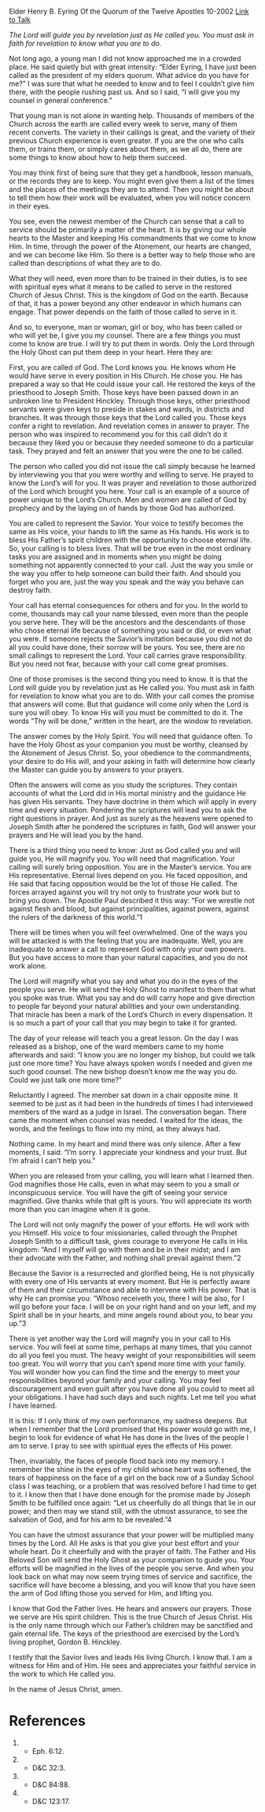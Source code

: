 Elder Henry B. Eyring
Of the Quorum of the Twelve Apostles
10-2002
[Link to Talk](https://www.churchofjesuschrist.org/study/general-conference/2002/10/rise-to-your-call?lang=eng)

_The Lord will guide you by revelation just as He called you. You must ask in faith for revelation to know what you are to do._

Not long ago, a young man I did not know approached me in a crowded place. He said quietly but with great intensity: “Elder Eyring, I have just been called as the president of my elders quorum. What advice do you have for me?” I was sure that what he needed to know and to feel I couldn’t give him there, with the people rushing past us. And so I said, “I will give you my counsel in general conference.”

That young man is not alone in wanting help. Thousands of members of the Church across the earth are called every week to serve, many of them recent converts. The variety in their callings is great, and the variety of their previous Church experience is even greater. If you are the one who calls them, or trains them, or simply cares about them, as we all do, there are some things to know about how to help them succeed.

You may think first of being sure that they get a handbook, lesson manuals, or the records they are to keep. You might even give them a list of the times and the places of the meetings they are to attend. Then you might be about to tell them how their work will be evaluated, when you will notice concern in their eyes.

You see, even the newest member of the Church can sense that a call to service should be primarily a matter of the heart. It is by giving our whole hearts to the Master and keeping His commandments that we come to know Him. In time, through the power of the Atonement, our hearts are changed, and we can become like Him. So there is a better way to help those who are called than descriptions of what they are to do.

What they will need, even more than to be trained in their duties, is to see with spiritual eyes what it means to be called to serve in the restored Church of Jesus Christ. This is the kingdom of God on the earth. Because of that, it has a power beyond any other endeavor in which humans can engage. That power depends on the faith of those called to serve in it.

And so, to everyone, man or woman, girl or boy, who has been called or who will yet be, I give you my counsel. There are a few things you must come to know are true. I will try to put them in words. Only the Lord through the Holy Ghost can put them deep in your heart. Here they are:

First, you are called of God. The Lord knows you. He knows whom He would have serve in every position in His Church. He chose you. He has prepared a way so that He could issue your call. He restored the keys of the priesthood to Joseph Smith. Those keys have been passed down in an unbroken line to President Hinckley. Through those keys, other priesthood servants were given keys to preside in stakes and wards, in districts and branches. It was through those keys that the Lord called you. Those keys confer a right to revelation. And revelation comes in answer to prayer. The person who was inspired to recommend you for this call didn’t do it because they liked you or because they needed someone to do a particular task. They prayed and felt an answer that you were the one to be called.

The person who called you did not issue the call simply because he learned by interviewing you that you were worthy and willing to serve. He prayed to know the Lord’s will for you. It was prayer and revelation to those authorized of the Lord which brought you here. Your call is an example of a source of power unique to the Lord’s Church. Men and women are called of God by prophecy and by the laying on of hands by those God has authorized.

You are called to represent the Savior. Your voice to testify becomes the same as His voice, your hands to lift the same as His hands. His work is to bless His Father’s spirit children with the opportunity to choose eternal life. So, your calling is to bless lives. That will be true even in the most ordinary tasks you are assigned and in moments when you might be doing something not apparently connected to your call. Just the way you smile or the way you offer to help someone can build their faith. And should you forget who you are, just the way you speak and the way you behave can destroy faith.

Your call has eternal consequences for others and for you. In the world to come, thousands may call your name blessed, even more than the people you serve here. They will be the ancestors and the descendants of those who chose eternal life because of something you said or did, or even what you were. If someone rejects the Savior’s invitation because you did not do all you could have done, their sorrow will be yours. You see, there are no small callings to represent the Lord. Your call carries grave responsibility. But you need not fear, because with your call come great promises.

One of those promises is the second thing you need to know. It is that the Lord will guide you by revelation just as He called you. You must ask in faith for revelation to know what you are to do. With your call comes the promise that answers will come. But that guidance will come only when the Lord is sure you will obey. To know His will you must be committed to do it. The words “Thy will be done,” written in the heart, are the window to revelation.

The answer comes by the Holy Spirit. You will need that guidance often. To have the Holy Ghost as your companion you must be worthy, cleansed by the Atonement of Jesus Christ. So, your obedience to the commandments, your desire to do His will, and your asking in faith will determine how clearly the Master can guide you by answers to your prayers.

Often the answers will come as you study the scriptures. They contain accounts of what the Lord did in His mortal ministry and the guidance He has given His servants. They have doctrine in them which will apply in every time and every situation. Pondering the scriptures will lead you to ask the right questions in prayer. And just as surely as the heavens were opened to Joseph Smith after he pondered the scriptures in faith, God will answer your prayers and He will lead you by the hand.

There is a third thing you need to know: Just as God called you and will guide you, He will magnify you. You will need that magnification. Your calling will surely bring opposition. You are in the Master’s service. You are His representative. Eternal lives depend on you. He faced opposition, and He said that facing opposition would be the lot of those He called. The forces arrayed against you will try not only to frustrate your work but to bring you down. The Apostle Paul described it this way: “For we wrestle not against flesh and blood, but against principalities, against powers, against the rulers of the darkness of this world.”1

There will be times when you will feel overwhelmed. One of the ways you will be attacked is with the feeling that you are inadequate. Well, you are inadequate to answer a call to represent God with only your own powers. But you have access to more than your natural capacities, and you do not work alone.



The Lord will magnify what you say and what you do in the eyes of the people you serve. He will send the Holy Ghost to manifest to them that what you spoke was true. What you say and do will carry hope and give direction to people far beyond your natural abilities and your own understanding. That miracle has been a mark of the Lord’s Church in every dispensation. It is so much a part of your call that you may begin to take it for granted.

The day of your release will teach you a great lesson. On the day I was released as a bishop, one of the ward members came to my home afterwards and said: “I know you are no longer my bishop, but could we talk just one more time? You have always spoken words I needed and given me such good counsel. The new bishop doesn’t know me the way you do. Could we just talk one more time?”

Reluctantly I agreed. The member sat down in a chair opposite mine. It seemed to be just as it had been in the hundreds of times I had interviewed members of the ward as a judge in Israel. The conversation began. There came the moment when counsel was needed. I waited for the ideas, the words, and the feelings to flow into my mind, as they always had.

Nothing came. In my heart and mind there was only silence. After a few moments, I said: “I’m sorry. I appreciate your kindness and your trust. But I’m afraid I can’t help you.”

When you are released from your calling, you will learn what I learned then. God magnifies those He calls, even in what may seem to you a small or inconspicuous service. You will have the gift of seeing your service magnified. Give thanks while that gift is yours. You will appreciate its worth more than you can imagine when it is gone.

The Lord will not only magnify the power of your efforts. He will work with you Himself. His voice to four missionaries, called through the Prophet Joseph Smith to a difficult task, gives courage to everyone He calls in His kingdom: “And I myself will go with them and be in their midst; and I am their advocate with the Father, and nothing shall prevail against them.”2

Because the Savior is a resurrected and glorified being, He is not physically with every one of His servants at every moment. But He is perfectly aware of them and their circumstance and able to intervene with His power. That is why He can promise you: “Whoso receiveth you, there I will be also, for I will go before your face. I will be on your right hand and on your left, and my Spirit shall be in your hearts, and mine angels round about you, to bear you up.”3

There is yet another way the Lord will magnify you in your call to His service. You will feel at some time, perhaps at many times, that you cannot do all you feel you must. The heavy weight of your responsibilities will seem too great. You will worry that you can’t spend more time with your family. You will wonder how you can find the time and the energy to meet your responsibilities beyond your family and your calling. You may feel discouragement and even guilt after you have done all you could to meet all your obligations. I have had such days and such nights. Let me tell you what I have learned.

It is this: If I only think of my own performance, my sadness deepens. But when I remember that the Lord promised that His power would go with me, I begin to look for evidence of what He has done in the lives of the people I am to serve. I pray to see with spiritual eyes the effects of His power.

Then, invariably, the faces of people flood back into my memory. I remember the shine in the eyes of my child whose heart was softened, the tears of happiness on the face of a girl on the back row of a Sunday School class I was teaching, or a problem that was resolved before I had time to get to it. I know then that I have done enough for the promise made by Joseph Smith to be fulfilled once again: “Let us cheerfully do all things that lie in our power; and then may we stand still, with the utmost assurance, to see the salvation of God, and for his arm to be revealed.”4

You can have the utmost assurance that your power will be multiplied many times by the Lord. All He asks is that you give your best effort and your whole heart. Do it cheerfully and with the prayer of faith. The Father and His Beloved Son will send the Holy Ghost as your companion to guide you. Your efforts will be magnified in the lives of the people you serve. And when you look back on what may now seem trying times of service and sacrifice, the sacrifice will have become a blessing, and you will know that you have seen the arm of God lifting those you served for Him, and lifting you.

I know that God the Father lives. He hears and answers our prayers. Those we serve are His spirit children. This is the true Church of Jesus Christ. His is the only name through which our Father’s children may be sanctified and gain eternal life. The keys of the priesthood are exercised by the Lord’s living prophet, Gordon B. Hinckley.

I testify that the Savior lives and leads His living Church. I know that. I am a witness for Him and of Him. He sees and appreciates your faithful service in the work to which He called you.

In the name of Jesus Christ, amen.

# References
1. - Eph. 6:12.
2. - D&C 32:3.
3. - D&C 84:88.
4. - D&C 123:17.